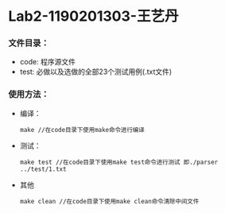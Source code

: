# Lab2-1190201303-王艺丹

### 文件目录：

* code: 程序源文件
* test: 必做以及选做的全部23个测试用例(.txt文件)

### 使用方法：

* 编译：

  ```
  make //在code目录下使用make命令进行编译
  ```

* 测试：

  ```
  make test //在code目录下使用make test命令进行测试 即./parser ../test/1.txt
  ```

* 其他

  ```
  make clean //在code目录下使用make clean命令清除中间文件
  ```


